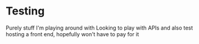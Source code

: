 # Testing
Purely stuff I'm playing around with
Looking to play with APIs and also test hosting a front end, hopefully won't have to pay for it
